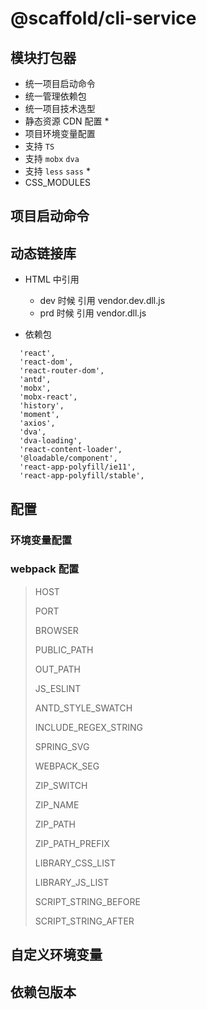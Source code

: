 # @scaffold/cli-service

## 模块打包器

- 统一项目启动命令
- 统一管理依赖包
- 统一项目技术选型
- 静态资源 CDN 配置 \*
- 项目环境变量配置
- 支持 `TS`
- 支持 `mobx` `dva`
- 支持 `less` `sass` \*
- CSS_MODULES

## 项目启动命令

## 动态链接库

- HTML 中引用

  - dev 时候 引用 vendor.dev.dll.js
  - prd 时候 引用 vendor.dll.js

- 依赖包

```
  'react',
  'react-dom',
  'react-router-dom',
  'antd',
  'mobx',
  'mobx-react',
  'history',
  'moment',
  'axios',
  'dva',
  'dva-loading',
  'react-content-loader',
  '@loadable/component',
  'react-app-polyfill/ie11',
  'react-app-polyfill/stable',
```

## 配置

### 环境变量配置

### webpack 配置

> HOST
>
> PORT
>
> BROWSER
>
> PUBLIC_PATH
>
> OUT_PATH
>
> JS_ESLINT
>
> ANTD_STYLE_SWATCH
>
> INCLUDE_REGEX_STRING
>
> SPRING_SVG
>
> WEBPACK_SEG
>
> ZIP_SWITCH
>
> ZIP_NAME
>
> ZIP_PATH
>
> ZIP_PATH_PREFIX
>
> LIBRARY_CSS_LIST
>
> LIBRARY_JS_LIST
>
> SCRIPT_STRING_BEFORE
>
> SCRIPT_STRING_AFTER

## 自定义环境变量

## 依赖包版本
